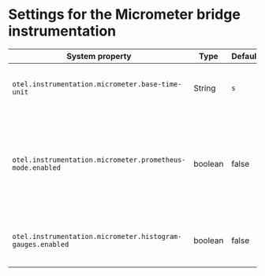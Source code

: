 # Settings for the Micrometer bridge instrumentation

| System property                                            | Type    | Default | Description                                                                                                                                                                                                                                                 |
|------------------------------------------------------------|---------|---------|-------------------------------------------------------------------------------------------------------------------------------------------------------------------------------------------------------------------------------------------------------------|
| `otel.instrumentation.micrometer.base-time-unit`           | String  | `s`     | Set the base time unit for the OpenTelemetry `MeterRegistry` implementation. <details><summary>Valid values</summary>`ns`, `nanoseconds`, `us`, `microseconds`, `ms`, `milliseconds`, `s`, `seconds`, `min`, `minutes`, `h`, `hours`, `d`, `days`</details> |
| `otel.instrumentation.micrometer.prometheus-mode.enabled`  | boolean | false   | Enable the "Prometheus mode" this will simulate the behavior of Micrometer's PrometheusMeterRegistry. The instruments will be renamed to match Micrometer instrument naming, and the base time unit will be set to seconds.                                 |
| `otel.instrumentation.micrometer.histogram-gauges.enabled` | boolean | false   | Enables the generation of gauge-based Micrometer histograms for `DistributionSummary` and `Timer` instruments.                                                                                                                                              |
